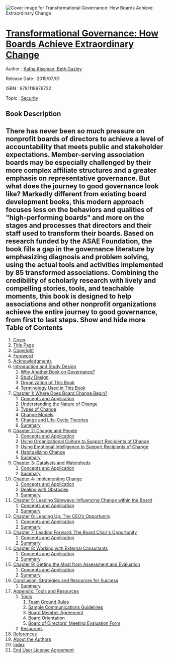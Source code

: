 ![Cover image for Transformational Governance: How Boards Achieve Extraordinary Change](https://imgdetail.ebookreading.net/cover/cover/security/EB9781118976722.jpg)

[Transformational Governance: How Boards Achieve Extraordinary Change](https://ebookreading.net/view/book/Transformational+Governance%3A+How+Boards+Achieve+Extraordinary+Change-EB9781118976722_1.html "Transformational Governance: How Boards Achieve Extraordinary Change")
====================================================================================================================

Author : [Katha Kissman](https://ebookreading.net/search/author/Katha+Kissman),[ Beth Gazley](https://ebookreading.net/search/author/+Beth+Gazley)

Release Date : 2015/07/01

ISBN : 9781118976722

Topic : [Security](https://ebookreading.net/search/category/security)

Book Description
-----------------

 There has never been so much pressure on nonprofit boards of directors to achieve a level of accountability that meets public and stakeholder expectations. Member-serving association boards may be especially challenged by their more complex affiliate structures and a greater emphasis on representative governance. But what does the journey to good governance look like? Markedly different from existing board development books, this modern approach focuses less on the behaviors and qualities of "high-performing boards" and more on the stages and processes that directors and their staff used to transform their boards. Based on research funded by the ASAE Foundation, the book fills a gap in the governance literature by emphasizing diagnosis and problem solving, using the actual tools and activities implemented by 85 transformed associations. Combining the credibility of scholarly research with lively and compelling stories, tools, and teachable moments, this book is designed to help associations and other nonprofit organizations achieve the entire journey to good governance, from first to last steps.
        Show and hide more                
Table of Contents
-----------------

1. [Cover](https://ebookreading.net/view/book/Transformational+Governance%3A+How+Boards+Achieve+Extraordinary+Change-EB9781118976722_1.html#coverstart)
1. [Title Page](https://ebookreading.net/view/book/Transformational+Governance%3A+How+Boards+Achieve+Extraordinary+Change-EB9781118976722_3.html#titlepage)
1. [Copyright](https://ebookreading.net/view/book/Transformational+Governance%3A+How+Boards+Achieve+Extraordinary+Change-EB9781118976722_4.html#copyright)
1. [Foreword](https://ebookreading.net/view/book/Transformational+Governance%3A+How+Boards+Achieve+Extraordinary+Change-EB9781118976722_5.html#start)
1. [Acknowledgments](https://ebookreading.net/view/book/Transformational+Governance%3A+How+Boards+Achieve+Extraordinary+Change-EB9781118976722_6.html#start)
1. [Introduction and Study Design](https://ebookreading.net/view/book/Transformational+Governance%3A+How+Boards+Achieve+Extraordinary+Change-EB9781118976722_7.html#start)
    1. [Why Another Book on Governance?](https://ebookreading.net/view/book/Transformational+Governance%3A+How+Boards+Achieve+Extraordinary+Change-EB9781118976722_7.html#f03anchor-1)
    1. [Study Design](https://ebookreading.net/view/book/Transformational+Governance%3A+How+Boards+Achieve+Extraordinary+Change-EB9781118976722_7.html#f03anchor-2)
    1. [Organization of This Book](https://ebookreading.net/view/book/Transformational+Governance%3A+How+Boards+Achieve+Extraordinary+Change-EB9781118976722_7.html#f03anchor-3)
    1. [Terminology Used in This Book](https://ebookreading.net/view/book/Transformational+Governance%3A+How+Boards+Achieve+Extraordinary+Change-EB9781118976722_7.html#f03anchor-4)
1. [Chapter 1: Where Does Board Change Begin?](https://ebookreading.net/view/book/Transformational+Governance%3A+How+Boards+Achieve+Extraordinary+Change-EB9781118976722_8.html#start)
    1. [Concepts and Application](https://ebookreading.net/view/book/Transformational+Governance%3A+How+Boards+Achieve+Extraordinary+Change-EB9781118976722_8.html#c01anchor-1)
    1. [Understanding the Nature of Change](https://ebookreading.net/view/book/Transformational+Governance%3A+How+Boards+Achieve+Extraordinary+Change-EB9781118976722_8.html#c01anchor-2)
    1. [Types of Change](https://ebookreading.net/view/book/Transformational+Governance%3A+How+Boards+Achieve+Extraordinary+Change-EB9781118976722_8.html#c01anchor-3)
    1. [Change Models](https://ebookreading.net/view/book/Transformational+Governance%3A+How+Boards+Achieve+Extraordinary+Change-EB9781118976722_8.html#c01anchor-4)
    1. [Change and Life-Cycle Theories](https://ebookreading.net/view/book/Transformational+Governance%3A+How+Boards+Achieve+Extraordinary+Change-EB9781118976722_8.html#c01anchor-5)
    1. [Summary](https://ebookreading.net/view/book/Transformational+Governance%3A+How+Boards+Achieve+Extraordinary+Change-EB9781118976722_8.html#c01anchor-6)
1. [Chapter 2: Change and People](https://ebookreading.net/view/book/Transformational+Governance%3A+How+Boards+Achieve+Extraordinary+Change-EB9781118976722_9.html#start)
    1. [Concepts and Application](https://ebookreading.net/view/book/Transformational+Governance%3A+How+Boards+Achieve+Extraordinary+Change-EB9781118976722_9.html#c02anchor-1)
    1. [Using Organizational Culture to Support Recipients of Change](https://ebookreading.net/view/book/Transformational+Governance%3A+How+Boards+Achieve+Extraordinary+Change-EB9781118976722_9.html#c02anchor-2)
    1. [Using Emotional Intelligence to Support Recipients of Change](https://ebookreading.net/view/book/Transformational+Governance%3A+How+Boards+Achieve+Extraordinary+Change-EB9781118976722_9.html#c02anchor-3)
    1. [Habitualizing Change](https://ebookreading.net/view/book/Transformational+Governance%3A+How+Boards+Achieve+Extraordinary+Change-EB9781118976722_9.html#c02anchor-4)
    1. [Summary](https://ebookreading.net/view/book/Transformational+Governance%3A+How+Boards+Achieve+Extraordinary+Change-EB9781118976722_9.html#c02anchor-5)
1. [Chapter 3: Catalysts and Watersheds](https://ebookreading.net/view/book/Transformational+Governance%3A+How+Boards+Achieve+Extraordinary+Change-EB9781118976722_10.html#start)
    1. [Concepts and Application](https://ebookreading.net/view/book/Transformational+Governance%3A+How+Boards+Achieve+Extraordinary+Change-EB9781118976722_10.html#c03anchor-1)
    1. [Summary](https://ebookreading.net/view/book/Transformational+Governance%3A+How+Boards+Achieve+Extraordinary+Change-EB9781118976722_10.html#c03anchor-2)
1. [Chapter 4: Implementing Change](https://ebookreading.net/view/book/Transformational+Governance%3A+How+Boards+Achieve+Extraordinary+Change-EB9781118976722_11.html#start)
    1. [Concepts and Application](https://ebookreading.net/view/book/Transformational+Governance%3A+How+Boards+Achieve+Extraordinary+Change-EB9781118976722_11.html#c04anchor-1)
    1. [Dealing with Obstacles](https://ebookreading.net/view/book/Transformational+Governance%3A+How+Boards+Achieve+Extraordinary+Change-EB9781118976722_11.html#c04anchor-2)
    1. [Summary](https://ebookreading.net/view/book/Transformational+Governance%3A+How+Boards+Achieve+Extraordinary+Change-EB9781118976722_11.html#c04anchor-3)
1. [Chapter 5: Leading Sideways: Influencing Change within the Board](https://ebookreading.net/view/book/Transformational+Governance%3A+How+Boards+Achieve+Extraordinary+Change-EB9781118976722_12.html#start)
    1. [Concepts and Application](https://ebookreading.net/view/book/Transformational+Governance%3A+How+Boards+Achieve+Extraordinary+Change-EB9781118976722_12.html#c05anchor-1)
    1. [Summary](https://ebookreading.net/view/book/Transformational+Governance%3A+How+Boards+Achieve+Extraordinary+Change-EB9781118976722_12.html#c05anchor-2)
1. [Chapter 6: Leading Up: The CEO’s Opportunity](https://ebookreading.net/view/book/Transformational+Governance%3A+How+Boards+Achieve+Extraordinary+Change-EB9781118976722_13.html#start)
    1. [Concepts and Application](https://ebookreading.net/view/book/Transformational+Governance%3A+How+Boards+Achieve+Extraordinary+Change-EB9781118976722_13.html#c06anchor-1)
    1. [Summary](https://ebookreading.net/view/book/Transformational+Governance%3A+How+Boards+Achieve+Extraordinary+Change-EB9781118976722_13.html#c06anchor-2)
1. [Chapter 7: Leading Forward: The Board Chair&#39;s Opportunity](https://ebookreading.net/view/book/Transformational+Governance%3A+How+Boards+Achieve+Extraordinary+Change-EB9781118976722_14.html#start)
    1. [Concepts and Application](https://ebookreading.net/view/book/Transformational+Governance%3A+How+Boards+Achieve+Extraordinary+Change-EB9781118976722_14.html#c07anchor-1)
    1. [Summary](https://ebookreading.net/view/book/Transformational+Governance%3A+How+Boards+Achieve+Extraordinary+Change-EB9781118976722_14.html#c07anchor-2)
1. [Chapter 8: Working with External Consultants](https://ebookreading.net/view/book/Transformational+Governance%3A+How+Boards+Achieve+Extraordinary+Change-EB9781118976722_15.html#start)
    1. [Concepts and Application](https://ebookreading.net/view/book/Transformational+Governance%3A+How+Boards+Achieve+Extraordinary+Change-EB9781118976722_15.html#c08anchor-1)
    1. [Summary](https://ebookreading.net/view/book/Transformational+Governance%3A+How+Boards+Achieve+Extraordinary+Change-EB9781118976722_15.html#c08anchor-2)
1. [Chapter 9: Getting the Most from Assessment and Evaluation](https://ebookreading.net/view/book/Transformational+Governance%3A+How+Boards+Achieve+Extraordinary+Change-EB9781118976722_16.html#start)
    1. [Concepts and Application](https://ebookreading.net/view/book/Transformational+Governance%3A+How+Boards+Achieve+Extraordinary+Change-EB9781118976722_16.html#c09anchor-1)
    1. [Summary](https://ebookreading.net/view/book/Transformational+Governance%3A+How+Boards+Achieve+Extraordinary+Change-EB9781118976722_16.html#c09anchor-2)
1. [Conclusion: Strategies and Resources for Success](https://ebookreading.net/view/book/Transformational+Governance%3A+How+Boards+Achieve+Extraordinary+Change-EB9781118976722_17.html#start)
    1. [Summary](https://ebookreading.net/view/book/Transformational+Governance%3A+How+Boards+Achieve+Extraordinary+Change-EB9781118976722_17.html#c10anchor-1)
1. [Appendix: Tools and Resources](https://ebookreading.net/view/book/Transformational+Governance%3A+How+Boards+Achieve+Extraordinary+Change-EB9781118976722_18.html#start)
    1. [Tools](https://ebookreading.net/view/book/Transformational+Governance%3A+How+Boards+Achieve+Extraordinary+Change-EB9781118976722_18.html#b01anchor-1)
        1. [Team Ground Rules](https://ebookreading.net/view/book/Transformational+Governance%3A+How+Boards+Achieve+Extraordinary+Change-EB9781118976722_18.html#b01anchor-2)
        1. [Sample Communications Guidelines](https://ebookreading.net/view/book/Transformational+Governance%3A+How+Boards+Achieve+Extraordinary+Change-EB9781118976722_18.html#b01anchor-3)
        1. [Board Member Agreement](https://ebookreading.net/view/book/Transformational+Governance%3A+How+Boards+Achieve+Extraordinary+Change-EB9781118976722_18.html#b01anchor-4)
        1. [Board Orientation](https://ebookreading.net/view/book/Transformational+Governance%3A+How+Boards+Achieve+Extraordinary+Change-EB9781118976722_18.html#b01anchor-5)
        1. [Board of Directors&#39; Meeting Evaluation Form](https://ebookreading.net/view/book/Transformational+Governance%3A+How+Boards+Achieve+Extraordinary+Change-EB9781118976722_18.html#b01anchor-6)
    1. [Resources](https://ebookreading.net/view/book/Transformational+Governance%3A+How+Boards+Achieve+Extraordinary+Change-EB9781118976722_18.html#b01anchor-7)
1. [References](https://ebookreading.net/view/book/Transformational+Governance%3A+How+Boards+Achieve+Extraordinary+Change-EB9781118976722_19.html#start)
1. [About the Authors](https://ebookreading.net/view/book/Transformational+Governance%3A+How+Boards+Achieve+Extraordinary+Change-EB9781118976722_20.html#start)
1. [Index](https://ebookreading.net/view/book/Transformational+Governance%3A+How+Boards+Achieve+Extraordinary+Change-EB9781118976722_21.html#index)
1. [End User License Agreement](https://ebookreading.net/view/book/Transformational+Governance%3A+How+Boards+Achieve+Extraordinary+Change-EB9781118976722_22.html#eula)
